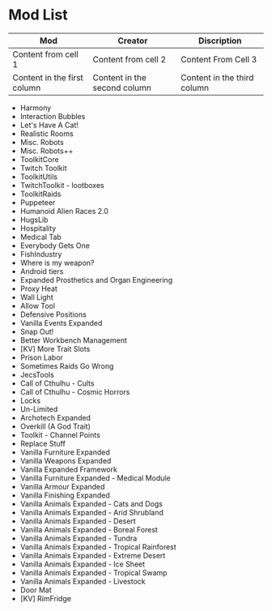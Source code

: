 # Mod List 


Mod | Creator | Discription
------------ | ------------- | -------------
Content from cell 1 | Content from cell 2 | Content From Cell 3 
Content in the first column | Content in the second column | Content in the third column


* Harmony 
* Interaction Bubbles 
* Let's Have A Cat!
* Realistic Rooms
* Misc. Robots 
* Misc. Robots++
* ToolkitCore
* Twitch Toolkit 
* ToolkitUtils
* TwitchToolkit - lootboxes
* ToolkitRaids
* Puppeteer
* Humanoid Alien Races 2.0 
* HugsLib 
* Hospitality 
* Medical Tab 
* Everybody Gets One 
* FishIndustry 
* Where is my weapon?
* Android tiers
* Expanded Prosthetics and Organ Engineering 
* Proxy Heat 
* Wall Light
* Allow Tool 
* Defensive Positions 
* Vanilla Events Expanded 
* Snap Out!
* Better Workbench Management 
* [KV] More Trait Slots 
* Prison Labor 
* Sometimes Raids Go Wrong 
* JecsTools
* Call of Cthulhu - Cults 
* Call of Cthulhu - Cosmic Horrors 
* Locks 
* Un-Limited
* Archotech Expanded 
* Overkill (A God Trait) 
* Toolkit - Channel Points 
* Replace Stuff 
* Vanilla Furniture Expanded 
* Vanilla Weapons Expanded 
* Vanilla Expanded Framework 
* Vanilla Furniture Expanded - Medical Module 
* Vanilla Armour Expanded 
* Vanilla Finishing Expanded 
* Vanilla Animals Expanded - Cats and Dogs 
* Vanilla Animals Expanded - Arid Shrubland
* Vanilla Animals Expanded - Desert 
* Vanilla Animals Expanded - Boreal Forest 
* Vanilla Animals Expanded - Tundra 
* Vanilla Animals Expanded - Tropical Rainforest 
* Vanilla Animals Expanded - Extreme Desert 
* Vanilla Animals Expanded - Ice Sheet 
* Vanilla Animals Expanded - Tropical Swamp 
* Vanilla Animals Expanded - Livestock 
* Door Mat 
* [KV] RimFridge 
